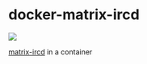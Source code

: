 # docker-matrix-ircd
![](https://github.com/eyenx/docker-matrix-ircd/workflows/build%20image/badge.svg)

[matrix-ircd](https://github.com/matrix-org/matrix-ircd) in a container
